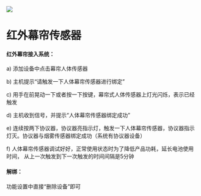 ![](http://www.cspugoing.com/pcimg/product/lighting/CurtainSensor.png)

# 红外幕帘传感器

#### 红外幕帘接入系统：

a) 添加设备中点击幕帘人体传感器

b) 主机提示“请触发一下人体幕帘传感器进行绑定”

c) 用手在前晃动一下或者按一下按键，幕帘式人体传感器上灯光闪烁，表示已经触发

d) 主机收到信号，并提示“人体幕帘传感器绑定成功”

e) 连续按两下协议器，协议器亮指示灯，触发一下人体幕帘传感器，协议器指示灯灭。协议器与烟雾传感器绑定成功（系统有协议器设备）

f) 人体幕帘传感器调试好好，正常使用状态时为了降低产品功耗，延长电池使用时间， 从上一次触发到下一次触发的时间间隔是5分钟



#### 解绑：

功能设置中直接“删除设备”即可